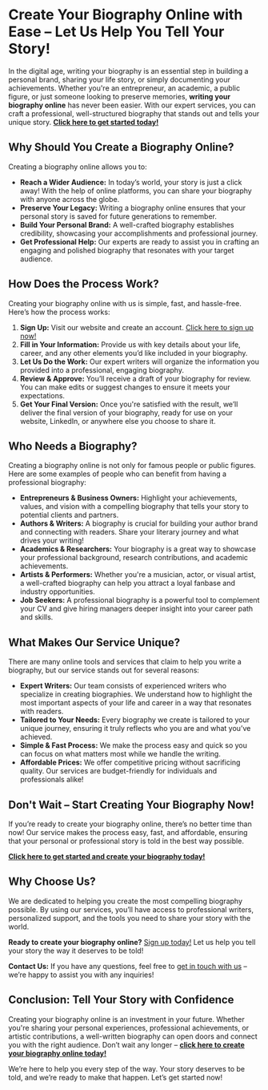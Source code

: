 # Create Your Biography Online with Ease – Let Us Help You Tell Your Story!

In the digital age, writing your biography is an essential step in building a personal brand, sharing your life story, or simply documenting your achievements. Whether you're an entrepreneur, an academic, a public figure, or just someone looking to preserve memories, **writing your biography online** has never been easier. With our expert services, you can craft a professional, well-structured biography that stands out and tells your unique story. [**Click here to get started today!**](https://tinyurl.com/topessay?keyword=create+a+biography+online)

## Why Should You Create a Biography Online?

Creating a biography online allows you to:

- **Reach a Wider Audience:** In today’s world, your story is just a click away! With the help of online platforms, you can share your biography with anyone across the globe.
- **Preserve Your Legacy:** Writing a biography online ensures that your personal story is saved for future generations to remember.
- **Build Your Personal Brand:** A well-crafted biography establishes credibility, showcasing your accomplishments and professional journey.
- **Get Professional Help:** Our experts are ready to assist you in crafting an engaging and polished biography that resonates with your target audience.

## How Does the Process Work?

Creating your biography online with us is simple, fast, and hassle-free. Here’s how the process works:

1. **Sign Up:** Visit our website and create an account. [Click here to sign up now!](https://tinyurl.com/topessay?keyword=create+a+biography+online)
2. **Fill in Your Information:** Provide us with key details about your life, career, and any other elements you’d like included in your biography.
3. **Let Us Do the Work:** Our expert writers will organize the information you provided into a professional, engaging biography.
4. **Review & Approve:** You’ll receive a draft of your biography for review. You can make edits or suggest changes to ensure it meets your expectations.
5. **Get Your Final Version:** Once you're satisfied with the result, we’ll deliver the final version of your biography, ready for use on your website, LinkedIn, or anywhere else you choose to share it.

## Who Needs a Biography?

Creating a biography online is not only for famous people or public figures. Here are some examples of people who can benefit from having a professional biography:

- **Entrepreneurs & Business Owners:** Highlight your achievements, values, and vision with a compelling biography that tells your story to potential clients and partners.
- **Authors & Writers:** A biography is crucial for building your author brand and connecting with readers. Share your literary journey and what drives your writing!
- **Academics & Researchers:** Your biography is a great way to showcase your professional background, research contributions, and academic achievements.
- **Artists & Performers:** Whether you're a musician, actor, or visual artist, a well-crafted biography can help you attract a loyal fanbase and industry opportunities.
- **Job Seekers:** A professional biography is a powerful tool to complement your CV and give hiring managers deeper insight into your career path and skills.

## What Makes Our Service Unique?

There are many online tools and services that claim to help you write a biography, but our service stands out for several reasons:

- **Expert Writers:** Our team consists of experienced writers who specialize in creating biographies. We understand how to highlight the most important aspects of your life and career in a way that resonates with readers.
- **Tailored to Your Needs:** Every biography we create is tailored to your unique journey, ensuring it truly reflects who you are and what you’ve achieved.
- **Simple & Fast Process:** We make the process easy and quick so you can focus on what matters most while we handle the writing.
- **Affordable Prices:** We offer competitive pricing without sacrificing quality. Our services are budget-friendly for individuals and professionals alike!

## Don't Wait – Start Creating Your Biography Now!

If you’re ready to create your biography online, there’s no better time than now! Our service makes the process easy, fast, and affordable, ensuring that your personal or professional story is told in the best way possible.

[**Click here to get started and create your biography today!**](https://tinyurl.com/topessay?keyword=create+a+biography+online)

## Why Choose Us?

We are dedicated to helping you create the most compelling biography possible. By using our services, you’ll have access to professional writers, personalized support, and the tools you need to share your story with the world.

**Ready to create your biography online?** [Sign up today!](https://tinyurl.com/topessay?keyword=create+a+biography+online) Let us help you tell your story the way it deserves to be told!

**Contact Us:** If you have any questions, feel free to [get in touch with us](https://tinyurl.com/topessay?keyword=create+a+biography+online) – we’re happy to assist you with any inquiries!

## Conclusion: Tell Your Story with Confidence

Creating your biography online is an investment in your future. Whether you're sharing your personal experiences, professional achievements, or artistic contributions, a well-written biography can open doors and connect you with the right audience. Don’t wait any longer – [**click here to create your biography online today!**](https://tinyurl.com/topessay?keyword=create+a+biography+online)

We’re here to help you every step of the way. Your story deserves to be told, and we’re ready to make that happen. Let’s get started now!
